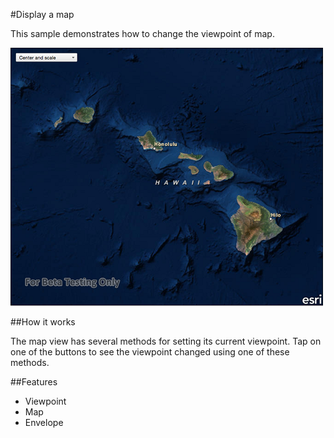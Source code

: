 #Display a map

This sample demonstrates how to change the viewpoint of map.

![](screenshot.png)

##How it works

The map view has several methods for setting its current viewpoint. Tap on one of the buttons to see the viewpoint changed using one of these methods. 

##Features
- Viewpoint
- Map
- Envelope
